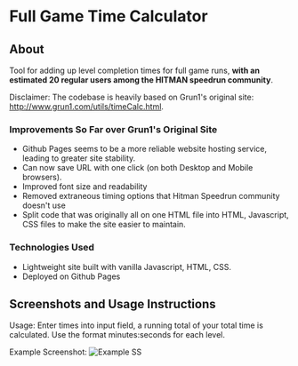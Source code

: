 # Full Game Time Calculator

## About
Tool for adding up level completion times for full game runs, **with an estimated 20 regular users among the HITMAN speedrun community**.

Disclaimer: The codebase is heavily based on Grun1's original site: http://www.grun1.com/utils/timeCalc.html. 

### Improvements So Far over Grun1's Original Site
- Github Pages seems to be a more reliable website hosting service, leading to greater site stability.
- Can now save URL with one click (on both Desktop and Mobile browsers).
- Improved font size and readability
- Removed extraneous timing options that Hitman Speedrun community doesn't use
- Split code that was originally all on one HTML file into HTML, Javascript, CSS files to make the site easier to maintain.

### Technologies Used
  * Lightweight site built with vanilla Javascript, HTML, CSS.
  * Deployed on Github Pages
  
## Screenshots and Usage Instructions
Usage: Enter times into input field, a running total of your total time is calculated. Use the format minutes:seconds for each level.

Example Screenshot:
![Example SS](https://media.discordapp.net/attachments/833505136290299935/993975753937010778/unknown.png?width=960&height=670)

